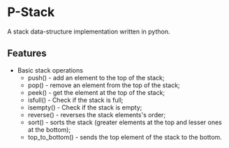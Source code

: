 # P-Stack
A stack data-structure implementation written in python.
## Features
- Basic stack operations
    - push() - add an element to the top of the stack;
    - pop()  - remove an element from the top of the stack;
    - peek() - get the element at the top of the stack;
    - isfull() - Check if the stack is full;
    - isempty() - Check if the stack is empty;
    - reverse() - reverses the stack elements's order;
    - sort() - sorts the stack (greater elements at the top and lesser ones at the bottom);
    - top_to_bottom() - sends the top element of the stack to the bottom.